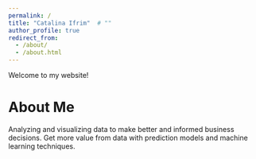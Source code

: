 ```yaml
---
permalink: /
title: "Catalina Ifrim"  # ""
author_profile: true
redirect_from: 
  - /about/
  - /about.html
---
```


Welcome to my website!

About Me
======
Analyzing and visualizing data to make better and informed business decisions. Get more value from data with prediction models and machine learning techniques.
